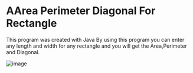 # AArea Perimeter Diagonal For Rectangle
This program was created with Java
By using this program you can enter any length and width for any rectangle and you will get the Area,Perimeter and Diagonal.

![image](https://user-images.githubusercontent.com/35701617/153743955-4fb5ae74-0a49-418d-8fc2-ad8d69748919.png)

